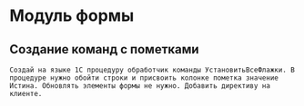 
# Модуль формы
## Создание команд с пометками
```
Создай на языке 1С процедуру обработчик команды УстановитьВсеФлажки. В процедуре нужно обойти строки и присвоить колонке пометка значение Истина. Обновлять элементы формы не нужно. Добавить директиву на клиенте.
```
